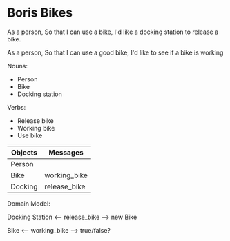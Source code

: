# Boris Bikes

As a person,
So that I can use a bike,
I'd like a docking station to release a bike.

As a person,
So that I can use a good bike,
I'd like to see if a bike is working

Nouns:
- Person
- Bike
- Docking station

Verbs:
- Release bike
- Working bike
- Use bike

| Objects   | Messages     |
| ---       | ---          |
| Person    |              |
| Bike      | working_bike |
| Docking   | release_bike |

Domain Model:

Docking Station <-- release_bike --> new Bike

Bike <-- working_bike --> true/false?
